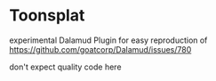 # Toonsplat
experimental Dalamud Plugin for easy reproduction of https://github.com/goatcorp/Dalamud/issues/780

don't expect quality code here
